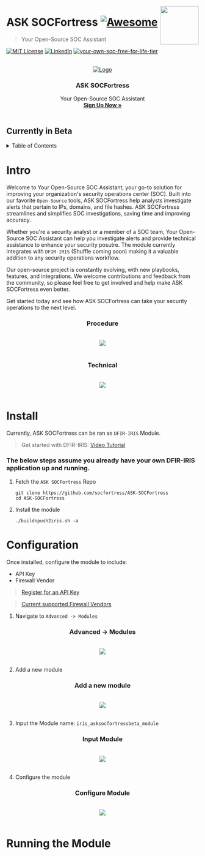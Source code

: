 [<img src="images/logo_orange.svg" align="right" width="100" height="100" />](https://www.socfortress.co/)

# ASK SOCFortress [![Awesome](https://img.shields.io/badge/SOCFortress-Worlds%20First%20Free%20Cloud%20SOC-orange)](https://www.socfortress.co/trial.html)
> Your Open-Source SOC Assistant


[![MIT License][license-shield]][license-url]
[![LinkedIn][linkedin-shield]][linkedin-url]
[![your-own-soc-free-for-life-tier](https://img.shields.io/badge/Get%20Started-FREE%20FOR%20LIFE%20TIER-orange)](https://www.socfortress.co/trial.html)

<!-- PROJECT LOGO -->
<br />
<div align="center">
  <a href="https://github.com/socfortress/integrations">
    <img src="images/assistant.png" alt="Logo">
  </a>

  <h3 align="center">ASK SOCFortress</h3>

  <p align="center">
    Your Open-Source SOC Assistant
    <br />
    <a href="https://github.com/Shuffle/Shuffle/blob/main/.github/install-guide.md"><strong>Sign Up Now »</strong></a>
    <br />
    <br />
  </p>
</div>

## **Currently in Beta**


<!-- TABLE OF CONTENTS -->
<details>
  <summary>Table of Contents</summary>
  <ol>
    <li>
      <a href="#intro">Intro</a>
    </li>
    <li>
      <a href="#install">Install</a>
    </li>
    <li>
    <a href="#configuration">Configuration</a>
    </li>
    <li>
    <a href="#running-the-module">Running the Module</a>
    </li>
  </ol>
</details>


<!-- Intro -->
# Intro
Welcome to Your Open-Source SOC Assistant, your go-to solution for improving your organization's security operations center (SOC). Built into our favorite `Open-Source` tools, ASK SOCFortress help analysts investigate alerts that pertain to IPs, domains, and file hashes. ASK SOCFortress streamlines and simplifies SOC investigations, saving time and improving accuracy.

Whether you're a security analyst or a member of a SOC team, Your Open-Source SOC Assistant can help you investigate alerts and provide technical assistance to enhance your security posutre. The module currently integrates with `DFIR-IRIS` (Shuffle coming soon) making it a valuable addition to any security operations workflow.

Our open-source project is constantly evolving, with new playbooks, features, and integrations. We welcome contributions and feedback from the community, so please feel free to get involved and help make ASK SOCFortress even better.

Get started today and see how ASK SOCFortress can take your security operations to the next level.

<div align="center" width="100" height="100">

  <h3 align="center">Procedure</h3>

  <p align="center">
    <br />
    <a href="https://www.socfortress.co/">
    <img src="images/procedure.PNG">
    </a>
    <br />
    <br />
  </p>
</div>

<div align="center" width="100" height="100">

  <h3 align="center">Technical</h3>

  <p align="center">
    <br />
    <a href="https://www.socfortress.co/">
    <img src="images/technical.PNG">
    </a>
    <br />
    <br />
  </p>
</div>


<!-- Install -->
# Install
Currently, ASK SOCFortress can be ran as `DFIR-IRIS` Module. </br>

> Get started with DFIR-IRIS: [Video Tutorial](https://youtu.be/XXyIv_aes4w)

### The below steps assume you already have your own DFIR-IRIS application up and running.

1. Fetch the `ASK SOCFortress` Repo
    ```
    git clone https://github.com/socfortress/ASK-SOCFortress
    cd ASK-SOCFortress
    ```
2. Install the module
    ```
    ./buildnpush2iris.sh -a
    ```

<!-- Configuration -->
# Configuration
Once installed, configure the module to include:
* API Key
* Firewall Vendor

> [Register for an API Key](https://www.socfortress.co/request_beta.html)

> [Current supported Firewall Vendors](https://github.com/socfortress/ASK-SOCFortress/blob/main/firewalls/README.md)

1. Navigate to `Advanced -> Modules`

<div align="center" width="100" height="50">

  <h3 align="center">Advanced -> Modules</h3>

  <p align="center">
    <br />
    <a href="https://www.socfortress.co/">
    <img src="images/module_webui.PNG">
    </a>
    <br />
    <br />
  </p>
</div>

2. Add a new module

<div align="center" width="100" height="50">

  <h3 align="center">Add a new module</h3>

  <p align="center">
    <br />
    <a href="https://www.socfortress.co/">
    <img src="images/add_module.PNG">
    </a>
    <br />
    <br />
  </p>
</div>

3. Input the Module name: `iris_asksocfortressbeta_module`

<div align="center" width="100" height="50">

  <h3 align="center">Input Module</h3>

  <p align="center">
    <br />
    <a href="https://www.socfortress.co/">
    <img src="images/input_module.PNG">
    </a>
    <br />
    <br />
  </p>
</div>

4. Configure the module

<div align="center" width="100" height="50">

  <h3 align="center">Configure Module</h3>

  <p align="center">
    <br />
    <a href="https://www.socfortress.co/">
    <img src="images/configure_module.PNG">
    </a>
    <br />
    <br />
  </p>
</div>

<!-- Running the module -->
# Running the Module




<!-- MARKDOWN LINKS & IMAGES -->
<!-- https://www.markdownguide.org/basic-syntax/#reference-style-links -->
[contributors-shield]: https://img.shields.io/github/contributors/socfortress/Wazuh-Rules
[contributors-url]: https://github.com/socfortress/Wazuh-Rules/graphs/contributors
[forks-shield]: https://img.shields.io/github/forks/socfortress/Wazuh-Rules
[forks-url]: https://github.com/socfortress/Wazuh-Rules/network/members
[stars-shield]: https://img.shields.io/github/stars/socfortress/Wazuh-Rules
[stars-url]: https://github.com/socfortress/Wazuh-Rules/stargazers
[issues-shield]: https://img.shields.io/github/issues/othneildrew/Best-README-Template.svg?style=for-the-badge
[issues-url]: https://github.com/othneildrew/Best-README-Template/issues
[license-shield]: https://img.shields.io/badge/Help%20Desk-Help%20Desk-blue
[license-url]: https://servicedesk.socfortress.co/help/2979687893
[linkedin-shield]: https://img.shields.io/badge/Visit%20Us-www.socfortress.co-orange
[linkedin-url]: https://www.socfortress.co/

